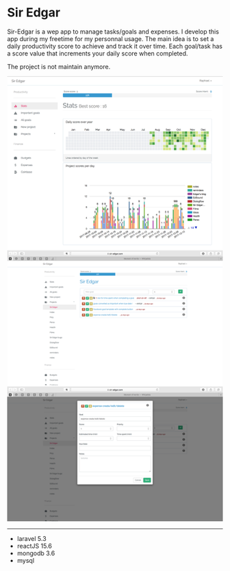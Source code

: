 # Sir Edgar 

Sir-Edgar is a wep app to manage tasks/goals and expenses.
I develop this app during my freetime for my personnal usage.
The main idea is to set a daily productivity score to achieve and track it over time.
Each goal/task has a score value that increments your daily score when completed.

The project is not maintain anymore.

![Home page screensot](public/images/screenshot-homepage.png)
![Home page screensot](public/images/screenshot-projectview.png)
![Home page add goal ](public/images/screenshot-addgoal.png)

--- 
- laravel 5.3
- reactJS 15.6
- mongodb 3.6
- mysql